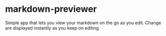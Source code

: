 # markdown-previewer
Simple app that lets you view your markdown on the go as you edit. Change are displayed instantly as you keep on editing
